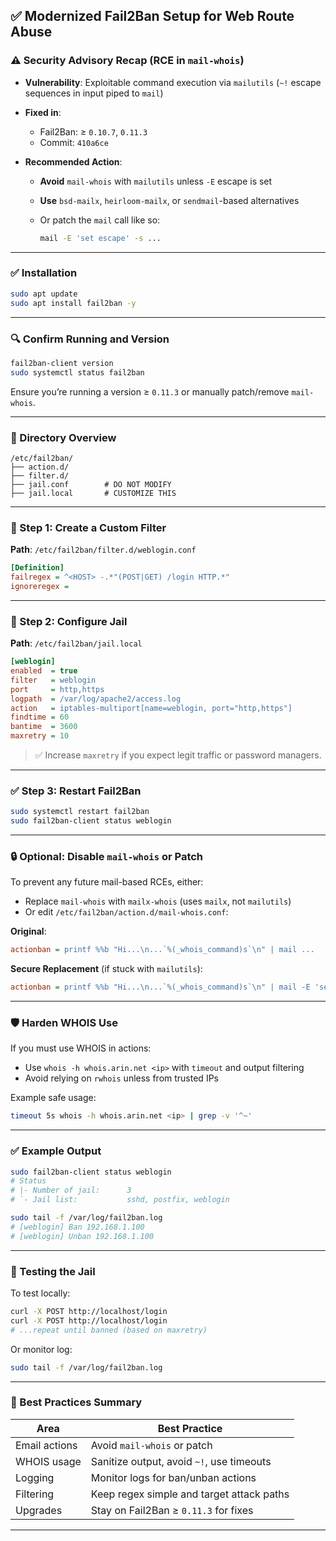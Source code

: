 


## ✅ Modernized Fail2Ban Setup for Web Route Abuse 


### ⚠️ Security Advisory Recap (RCE in `mail-whois`)

* **Vulnerability**: Exploitable command execution via `mailutils` (`~!` escape sequences in input piped to `mail`)
* **Fixed in**:

  * Fail2Ban: ≥ `0.10.7`, `0.11.3`
  * Commit: `410a6ce`
* **Recommended Action**:

  * **Avoid** `mail-whois` with `mailutils` unless `-E` escape is set
  * **Use** `bsd-mailx`, `heirloom-mailx`, or `sendmail`-based alternatives
  * Or patch the `mail` call like so:

    ```bash
    mail -E 'set escape' -s ...
    ```

---

### ✅ Installation

```bash
sudo apt update
sudo apt install fail2ban -y
```

---

### 🔍 Confirm Running and Version

```bash
fail2ban-client version
sudo systemctl status fail2ban
```

Ensure you’re running a version ≥ `0.11.3` or manually patch/remove `mail-whois`.

---

### 📂 Directory Overview

```plaintext
/etc/fail2ban/
├── action.d/
├── filter.d/
├── jail.conf        # DO NOT MODIFY
├── jail.local       # CUSTOMIZE THIS
```

---

### 🔧 Step 1: Create a Custom Filter

**Path**: `/etc/fail2ban/filter.d/weblogin.conf`

```ini
[Definition]
failregex = ^<HOST> -.*"(POST|GET) /login HTTP.*"
ignoreregex =
```

---

### 🔧 Step 2: Configure Jail

**Path**: `/etc/fail2ban/jail.local`

```ini
[weblogin]
enabled  = true
filter   = weblogin
port     = http,https
logpath  = /var/log/apache2/access.log
action   = iptables-multiport[name=weblogin, port="http,https"]
findtime = 60
bantime  = 3600
maxretry = 10
```

> ✅ Increase `maxretry` if you expect legit traffic or password managers.

---

### ✅ Step 3: Restart Fail2Ban

```bash
sudo systemctl restart fail2ban
sudo fail2ban-client status weblogin
```

---

### 🔒 Optional: Disable `mail-whois` or Patch

To prevent any future mail-based RCEs, either:

* Replace `mail-whois` with `mailx-whois` (uses `mailx`, not `mailutils`)
* Or edit `/etc/fail2ban/action.d/mail-whois.conf`:

**Original**:

```ini
actionban = printf %%b "Hi...\n...`%(_whois_command)s`\n" | mail ...
```

**Secure Replacement** (if stuck with `mailutils`):

```ini
actionban = printf %%b "Hi...\n...`%(_whois_command)s`\n" | mail -E 'set escape' ...
```

---

### 🛡️ Harden WHOIS Use

If you must use WHOIS in actions:

* Use `whois -h whois.arin.net <ip>` with `timeout` and output filtering
* Avoid relying on `rwhois` unless from trusted IPs

Example safe usage:

```bash
timeout 5s whois -h whois.arin.net <ip> | grep -v '^~'
```

---

### ✅ Example Output

```bash
sudo fail2ban-client status weblogin
# Status
# |- Number of jail:      3
# `- Jail list:           sshd, postfix, weblogin

sudo tail -f /var/log/fail2ban.log
# [weblogin] Ban 192.168.1.100
# [weblogin] Unban 192.168.1.100
```

---

### 🧪 Testing the Jail

To test locally:

```bash
curl -X POST http://localhost/login
curl -X POST http://localhost/login
# ...repeat until banned (based on maxretry)
```

Or monitor log:

```bash
sudo tail -f /var/log/fail2ban.log
```

---

### 🔐 Best Practices Summary

| Area          | Best Practice                             |
| ------------- | ----------------------------------------- |
| Email actions | Avoid `mail-whois` or patch               |
| WHOIS usage   | Sanitize output, avoid `~!`, use timeouts |
| Logging       | Monitor logs for ban/unban actions        |
| Filtering     | Keep regex simple and target attack paths |
| Upgrades      | Stay on Fail2Ban ≥ `0.11.3` for fixes     |

---

